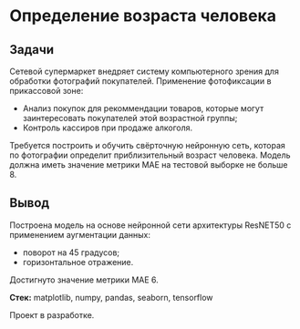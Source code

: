 # Определение возраста человека

## Задачи
Сетевой супермаркет внедряет систему компьютерного зрения для обработки фотографий покупателей. Применение фотофиксации в прикассовой зоне:
- Анализ покупок для рекоммендации товаров, которые могут заинтересовать покупателей этой возрастной группы;
- Контроль кассиров при продаже алкоголя.

Требуется построить и обучить свёрточную нейронную сеть, которая по фотографии определит приблизительный возраст человека.
Модель должна иметь значение метрики MAE на тестовой выборке не больше 8.

## Вывод
Построена модель на основе нейронной сети архитектуры ResNET50 с применением аугментации данных:
* поворот на 45 градусов;
* горизонтальное отражение.

Достигнуто значение метрики MAE 6.


**Стек:** matplotlib, numpy, pandas, seaborn, tensorflow


Проект в разработке.
